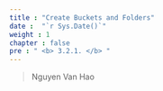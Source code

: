 ```yaml
---
title : "Create Buckets and Folders"
date :  "`r Sys.Date()`" 
weight : 1 
chapter : false
pre : " <b> 3.2.1. </b> "
---
```


> Nguyen Van Hao